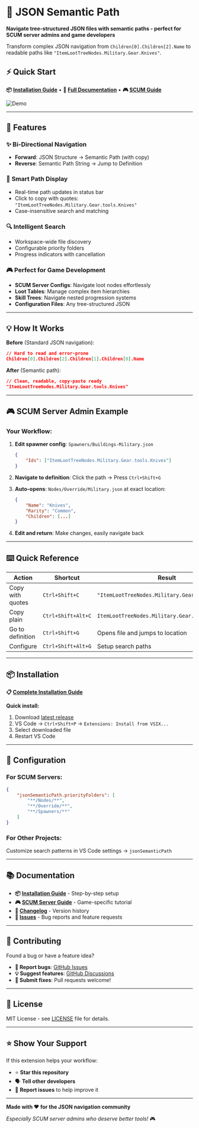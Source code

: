# 🎯 JSON Semantic Path

**Navigate tree-structured JSON files with semantic paths - perfect for SCUM server admins and game developers**

Transform complex JSON navigation from `Children[0].Children[2].Name` to readable paths like `"ItemLootTreeNodes.Military.Gear.Knives"`.

## ⚡ Quick Start

**📦 [Installation Guide](INSTALLATION.md)** • **📖 [Full Documentation](#features)** • **🎮 [SCUM Guide](docs/SCUM-Guide.md)**

![Demo](docs/screenshots/demo.gif)

---

## 🚀 Features

### ✨ **Bi-Directional Navigation**
- **Forward**: JSON Structure → Semantic Path (with copy)
- **Reverse**: Semantic Path String → Jump to Definition

### 📍 **Smart Path Display**
- Real-time path updates in status bar
- Click to copy with quotes: `"ItemLootTreeNodes.Military.Gear.tools.Knives"`
- Case-insensitive search and matching

### 🔍 **Intelligent Search**
- Workspace-wide file discovery
- Configurable priority folders
- Progress indicators with cancellation

### 🎮 **Perfect for Game Development**
- **SCUM Server Configs**: Navigate loot nodes effortlessly
- **Loot Tables**: Manage complex item hierarchies
- **Skill Trees**: Navigate nested progression systems
- **Configuration Files**: Any tree-structured JSON

---

## 💡 How It Works

**Before** (Standard JSON navigation):
```json
// Hard to read and error-prone
Children[0].Children[2].Children[1].Children[0].Name
```

**After** (Semantic path):
```json
// Clean, readable, copy-paste ready
"ItemLootTreeNodes.Military.Gear.tools.Knives"
```

---

## 🎮 SCUM Server Admin Example

### **Your Workflow:**
1. **Edit spawner config**: `Spawners/Buildings-Military.json`
   ```json
   {
       "Ids": ["ItemLootTreeNodes.Military.Gear.tools.Knives"]
   }
   ```

2. **Navigate to definition**: Click the path → Press `Ctrl+Shift+G`

3. **Auto-opens**: `Nodes/Override/Military.json` at exact location:
   ```json
   {
       "Name": "Knives",
       "Rarity": "Common",
       "Children": [...]
   }
   ```

4. **Edit and return**: Make changes, easily navigate back

---

## ⌨️ Quick Reference

| Action | Shortcut | Result |
|--------|----------|--------|
| Copy with quotes | `Ctrl+Shift+C` | `"ItemLootTreeNodes.Military.Gear.tools.Knives"` |
| Copy plain | `Ctrl+Shift+Alt+C` | `ItemLootTreeNodes.Military.Gear.tools.Knives` |
| Go to definition | `Ctrl+Shift+G` | Opens file and jumps to location |
| Configure | `Ctrl+Shift+Alt+G` | Setup search paths |

---

## 📦 Installation

**📋 [Complete Installation Guide](INSTALLATION.md)**

**Quick install:**
1. Download [latest release](releases/json-semantic-path-0.2.0.vsix)
2. VS Code → `Ctrl+Shift+P` → `Extensions: Install from VSIX...`
3. Select downloaded file
4. Restart VS Code

---

## 🔧 Configuration

### **For SCUM Servers:**
```json
{
    "jsonSemanticPath.priorityFolders": [
        "**/Nodes/**", 
        "**/Override/**", 
        "**/Spawners/**"
    ]
}
```

### **For Other Projects:**
Customize search patterns in VS Code settings → `jsonSemanticPath`

---

## 📚 Documentation

- **📦 [Installation Guide](INSTALLATION.md)** - Step-by-step setup
- **🎮 [SCUM Server Guide](docs/SCUM-Guide.md)** - Game-specific tutorial
- **📝 [Changelog](CHANGELOG.md)** - Version history
- **🐛 [Issues](../../issues)** - Bug reports and feature requests

---

## 🤝 Contributing

Found a bug or have a feature idea? 

- **🐛 Report bugs**: [GitHub Issues](../../issues)
- **💡 Suggest features**: [GitHub Discussions](../../discussions)
- **🔧 Submit fixes**: Pull requests welcome!

---

## 📄 License

MIT License - see [LICENSE](LICENSE) file for details.

---

## ⭐ Show Your Support

If this extension helps your workflow:
- ⭐ **Star this repository**
- 🗣️ **Tell other developers**
- 🐛 **Report issues** to help improve it

---

**Made with ❤️ for the JSON navigation community**

*Especially SCUM server admins who deserve better tools!* 🎮